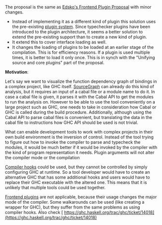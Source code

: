 
The proposal is the same as [
Edsko's Frontend Plugin Proposal](https://ghc.haskell.org/trac/ghc/wiki/FrontendPluginsProposal) with minor changes.


- Instead of implementing it as a different kind of plugin this solution uses the pre-existing [
  plugin system](https://downloads.haskell.org/~ghc/latest/docs/html/users_guide/extending_ghc.html#compiler-plugins). Since typechecker plugins have been introduced to the plugin architecture, it seems a better solution to extend the pre-existing support than to create a new kind of plugin.
- It extend this to cover interface loading as well.
- It changes the loading of plugins to be loaded at an earlier stage of the compilation. This is for efficiency reasons. If a plugin is used multiple times, it is better to load it only once. This is in synch with the "Unifying source and core plugins" part of the proposal.


**Motivation**:



Let's say we want to visualize the function dependency graph of bindings in a complex project, like GHC itself. [
SourceGraph](http://hackage.haskell.org/package/SourceGraph) can already do this kind of analysis, but it requires an input of a cabal file or a module name to do it. In case a cabal file is given, it parses it with the Cabal API to get the modules to run the analysis on. However to be able to use the tool conveniently on a large project such as GHC, one needs to take in consideration how Cabal or GHC is called during the build procedure. Additionally, although using the Cabal API to parse cabal files is convenient, but translating the data in the cabal file to instructions how GHC API should be used is not trivial.



What can enable development tools to work with complex projects in their own build environment is the inversion of control. Instead of the tool trying to figure out how to invoke the compiler to parse and typecheck the modules, it would be much better if it would be invoked by the compiler with the kind of program representation it needs. Plugin arguments will not alter the compiler mode or the compilation 



[
Compiler hooks](https://ghc.haskell.org/trac/ghc/wiki/Ghc/Hooks) could be used, but they cannot be controlled by simply configuring GHC at runtime. So a tool developer would have to create an alternative GHC that has some additional hooks and users would have to replace their GHC executable with the altered one. This means that it is unlikely that multiple tools could be used together.



[
Frontend plugins](https://downloads.haskell.org/~ghc/master/users-guide/extending_ghc.html#frontend-plugins) are not applicable, because their usage changes the major mode of the compiler. Some walkarounds can be used (like creating a wrapper for GHC), but they suffer from the same problems as using compiler hooks. Also check [
https://ghc.haskell.org/trac/ghc/ticket/14018](https://ghc.haskell.org/trac/ghc/ticket/14018)


